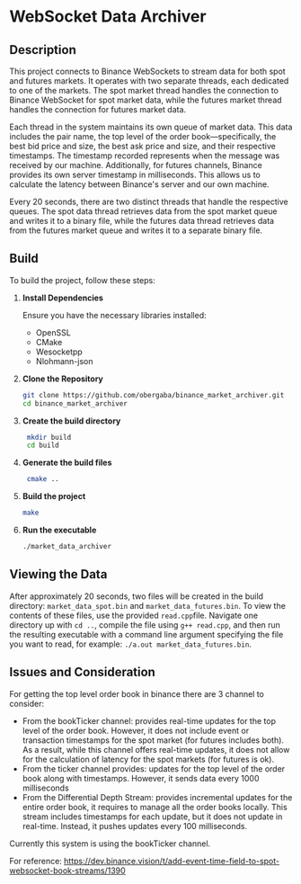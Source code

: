 # WebSocket Data Archiver

## Description

This project connects to Binance WebSockets to stream data for both spot and futures markets. It operates with two separate threads, each dedicated to one of the markets. The spot market thread handles the connection to Binance WebSocket for spot market data, while the futures market thread handles the connection for futures market data.

Each thread in the system maintains its own queue of market data. This data includes the pair name, the top level of the order book—specifically, the best bid price and size, the best ask price and size, and their respective timestamps. The timestamp recorded represents when the message was received by our machine. Additionally, for futures channels, Binance provides its own server timestamp in milliseconds. This allows us to calculate the latency between Binance's server and our own machine.

Every 20 seconds, there are two distinct threads that handle the respective queues. The spot data thread retrieves data from the spot market queue and writes it to a binary file, while the futures data thread retrieves data from the futures market queue and writes it to a separate binary file.

## Build

To build the project, follow these steps:

1. **Install Dependencies**

   Ensure you have the necessary libraries installed:
   - OpenSSL
   - CMake
   - Wesocketpp
   - Nlohmann-json

2. **Clone the Repository**
   ```sh
   git clone https://github.com/obergaba/binance_market_archiver.git
   cd binance_market_archiver
3. **Create the build directory**
   ```sh
    mkdir build
    cd build
4. **Generate the build files**
   ```sh
    cmake ..
5. **Build the project**
    ```sh
    make
6. **Run the executable**
    ```sh
    ./market_data_archiver

## Viewing the Data

After approximately 20 seconds, two files will be created in the build directory: ```market_data_spot.bin``` and ```market_data_futures.bin```. To view the contents of these files, use the provided ```read.cpp```file. Navigate one directory up with ```cd ..```, compile the file using ```g++ read.cpp```, and then run the resulting executable with a command line argument specifying the file you want to read, for example: ```./a.out market_data_futures.bin```.

## Issues and Consideration

For getting the top level order book in binance there are 3 channel to consider:
* From the bookTicker channel: provides real-time updates for the top level of the order book. However, it does not include event or transaction timestamps for the spot market (for futures includes both). As a result, while this channel offers real-time updates, it does not allow for the calculation of latency for the spot markets (for futures is ok).
* From the ticker channel provides: updates for the top level of the order book along with timestamps. However, it sends data every 1000 milliseconds 
* From the Differential Depth Stream: provides incremental updates for the entire order book, it requires to manage all the order books locally. This stream includes timestamps for each update, but it does not update in real-time. Instead, it pushes updates every 100 milliseconds.

Currently this system is using the bookTicker channel.

For reference: https://dev.binance.vision/t/add-event-time-field-to-spot-websocket-book-streams/1390